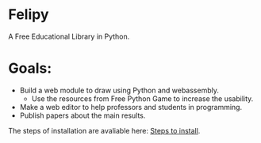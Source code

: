 # Felipy

A Free Educational Library in Python. 

# Goals:
  - Build a web module to draw using Python and webassembly.
    - Use the resources from Free Python Game to increase the usability. 
  - Make a web editor to help professors and students in programming.
  - Publish papers about the main results.
 
 
 The steps of installation are avaliable here: [Steps to install](docs/index.md).
 
